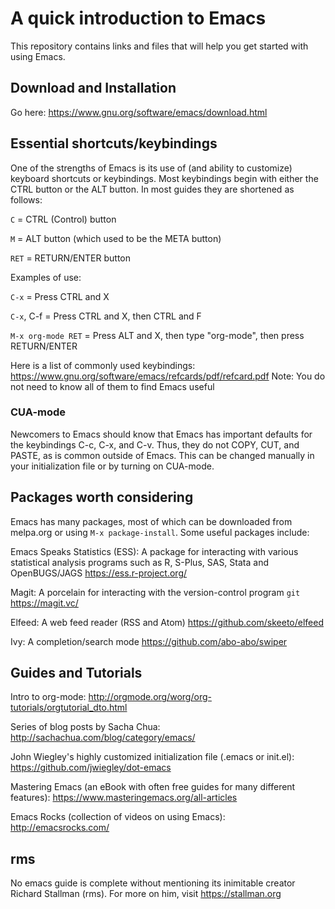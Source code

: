 # A quick introduction to Emacs

This repository contains links and files that will help you get started with using Emacs.

## Download and Installation

Go here:
https://www.gnu.org/software/emacs/download.html


## Essential shortcuts/keybindings

One of the strengths of Emacs is its use of (and ability to customize) keyboard shortcuts or keybindings. Most keybindings begin with either the CTRL button or the ALT button. In most guides they are shortened as follows:

`C` = CTRL (Control) button

`M` = ALT button (which used to be the META button)

`RET` = RETURN/ENTER button


Examples of use:

`C-x` = Press CTRL and X

`C-x`, C-f = Press CTRL and X, then CTRL and F

`M-x org-mode RET` = Press ALT and X, then type "org-mode", then press RETURN/ENTER


Here is a list of commonly used keybindings: https://www.gnu.org/software/emacs/refcards/pdf/refcard.pdf
Note: You do not need to know all of them to find Emacs useful

### CUA-mode

Newcomers to Emacs should know that Emacs has important defaults for the keybindings C-c, C-x, and C-v. Thus, they do not COPY, CUT, and PASTE, as is common outside of Emacs. This can be changed manually in your initialization file or by turning on CUA-mode.

## Packages worth considering

Emacs has many packages, most of which can be downloaded from melpa.org or using `M-x package-install`. Some useful packages include:

Emacs Speaks Statistics (ESS): A package for interacting with various statistical analysis programs such as R, S-Plus, SAS, Stata and OpenBUGS/JAGS
https://ess.r-project.org/

Magit: A porcelain for interacting with the version-control program `git`
https://magit.vc/

Elfeed: A web feed reader (RSS and Atom)
https://github.com/skeeto/elfeed

Ivy: A completion/search mode
https://github.com/abo-abo/swiper

## Guides and Tutorials

Intro to org-mode: http://orgmode.org/worg/org-tutorials/orgtutorial_dto.html

Series of blog posts by Sacha Chua: http://sachachua.com/blog/category/emacs/

John Wiegley's highly customized initialization file (.emacs or init.el): https://github.com/jwiegley/dot-emacs

Mastering Emacs (an eBook with often free guides for many different features): https://www.masteringemacs.org/all-articles

Emacs Rocks (collection of videos on using Emacs): http://emacsrocks.com/

## rms

No emacs guide is complete without mentioning its inimitable creator Richard Stallman (rms). For more on him, visit https://stallman.org
